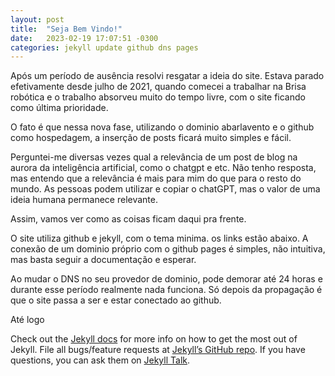 ```yaml
---
layout: post
title:  "Seja Bem Vindo!"
date:   2023-02-19 17:07:51 -0300
categories: jekyll update github dns pages
---
```

Após um período de ausência resolvi resgatar a ideia do site. Estava parado efetivamente desde julho de 2021, quando comecei a trabalhar na Brisa robótica e o trabalho absorveu muito do tempo livre, com o site ficando como última prioridade.

O fato é que nessa nova fase, utilizando o dominio abarlavento e o github como hospedagem, a inserção de posts ficará muito simples e fácil.

Perguntei-me diversas vezes qual a relevância de um post de blog na aurora da inteligência artificial, como o chatgpt e etc. Não tenho resposta, mas entendo que a relevância é mais para mim do que para o resto do mundo. As pessoas podem utilizar e copiar o chatGPT, mas o valor de uma ideia humana permanece relevante.

Assim, vamos ver como as coisas ficam daqui pra frente.

O site utiliza github e jekyll, com o tema minima. os links estão abaixo. A conexão de um dominio próprio com o github pages é simples, não intuitiva, mas basta seguir a documentação e esperar. 

Ao mudar o DNS no seu provedor de dominio, pode demorar até 24 horas e durante esse período realmente nada funciona. Só depois da propagação é que o site passa a ser e estar conectado ao github.

Até logo

Check out the [Jekyll docs][jekyll-docs] for more info on how to get the most out of Jekyll. File all bugs/feature requests at [Jekyll’s GitHub repo][jekyll-gh]. If you have questions, you can ask them on [Jekyll Talk][jekyll-talk].

[jekyll-docs]: https://jekyllrb.com/docs/home
[jekyll-gh]:   https://github.com/jekyll/jekyll
[jekyll-talk]: https://talk.jekyllrb.com/
